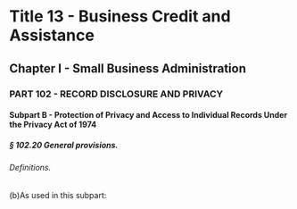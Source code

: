 
# Title 13 - Business Credit and Assistance
## Chapter I - Small Business Administration
### PART 102 - RECORD DISCLOSURE AND PRIVACY
#### Subpart B - Protection of Privacy and Access to Individual Records Under the Privacy Act of 1974
##### § 102.20 General provisions.
###### Definitions.

(b)As used in this subpart:
